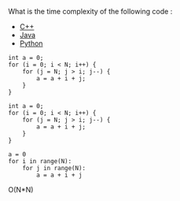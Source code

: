 What is the time complexity of the following code :

- [C++](https://www.scaler.com/academy/mentee-dashboard/class/38534/assignment/problems/240?navref=cl_tt_nv#cplus-240)
- [Java](https://www.scaler.com/academy/mentee-dashboard/class/38534/assignment/problems/240?navref=cl_tt_nv#java-240)
- [Python](https://www.scaler.com/academy/mentee-dashboard/class/38534/assignment/problems/240?navref=cl_tt_nv#python-240)

```
int a = 0;
for (i = 0; i < N; i++) {
    for (j = N; j > i; j--) {
        a = a + i + j;
    }
}
```

```
int a = 0;
for (i = 0; i < N; i++) {
    for (j = N; j > i; j--) {
        a = a + i + j;
    }
}
```

```
a = 0
for i in range(N):
    for j in range(N):
        a = a + i + j
```

O(N\*N)
